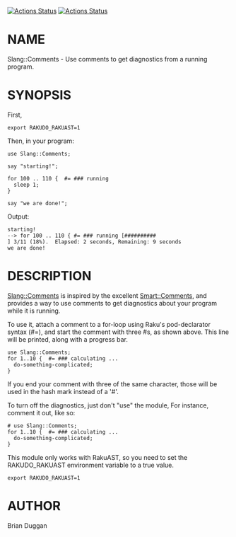 [![Actions Status](https://github.com/bduggan/raku-slang-comments/actions/workflows/linux.yml/badge.svg)](https://github.com/bduggan/raku-slang-comments/actions/workflows/linux.yml)
[![Actions Status](https://github.com/bduggan/raku-slang-comments/actions/workflows/macos.yml/badge.svg)](https://github.com/bduggan/raku-slang-comments/actions/workflows/macos.yml)

NAME
====

Slang::Comments - Use comments to get diagnostics from a running program.

SYNOPSIS
========

First,

    export RAKUDO_RAKUAST=1

Then, in your program:

    use Slang::Comments;

    say "starting!";

    for 100 .. 110 {  #= ### running
      sleep 1;
    }

    say "we are done!";

Output:

    starting!
    --> for 100 .. 110 { #= ### running [##########                                        ] 3/11 (18%).  Elapsed: 2 seconds, Remaining: 9 seconds
    we are done!

DESCRIPTION
===========

[Slang::Comments](Slang::Comments) is inspired by the excellent [Smart::Comments](https://metacpan.org/pod/Smart::Comments), and provides a way to use comments to get diagnostics about your program while it is running.

To use it, attach a comment to a for-loop using Raku's pod-declarator syntax (#=), and start the comment with three #s, as shown above. This line will be printed, along with a progress bar.

    use Slang::Comments;
    for 1..10 {  #= ### calculating ...
      do-something-complicated;
    }

If you end your comment with three of the same character, those will be used in the hash mark instead of a '#'.

To turn off the diagnostics, just don't "use" the module, For instance, comment it out, like so:

    # use Slang::Comments;
    for 1..10 {  #= ### calculating ...
      do-something-complicated;
    }

This module only works with RakuAST, so you need to set the RAKUDO_RAKUAST environment variable to a true value.

    export RAKUDO_RAKUAST=1

AUTHOR
======

Brian Duggan

